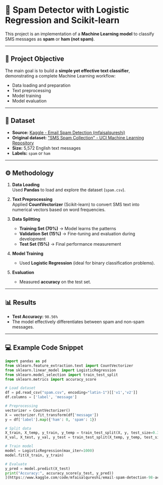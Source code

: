 # 📧 Spam Detector with Logistic Regression and Scikit-learn

This project is an implementation of a **Machine Learning model** to classify SMS messages as **spam** or **ham (not spam)**.

---

## 🎯 Project Objective
The main goal is to build a **simple yet effective text classifier**, demonstrating a complete Machine Learning workflow:
- Data loading and preparation
- Text preprocessing
- Model training
- Model evaluation

---

## 📂 Dataset
- **Source:** [Kaggle - Email Spam Detection (mfaisalqureshi)](https://www.kaggle.com/code/mfaisalqureshi/email-spam-detection-98-accuracy/notebook)
- **Original dataset:** ["SMS Spam Collection" - UCI Machine Learning Repository](https://archive.ics.uci.edu/ml/datasets/sms+spam+collection)
- **Size:** 5,572 English text messages  
- **Labels:** `spam` or `ham`

---

## ⚙️ Methodology
1. **Data Loading**  
   Used **Pandas** to load and explore the dataset (`spam.csv`).

2. **Text Preprocessing**  
   Applied **CountVectorizer** (Scikit-learn) to convert SMS text into numerical vectors based on word frequencies.

3. **Data Splitting**
   - **Training Set (70%)** → Model learns the patterns  
   - **Validation Set (15%)** → Fine-tuning and evaluation during development  
   - **Test Set (15%)** → Final performance measurement  

4. **Model Training**  
   - Used **Logistic Regression** (ideal for binary classification problems).

5. **Evaluation**  
   - Measured **accuracy** on the test set.  

---

## 📊 Results
- **Test Accuracy:** `98.56%`  
- The model effectively differentiates between spam and non-spam messages.  

---

## 💻 Example Code Snippet
```python
import pandas as pd
from sklearn.feature_extraction.text import CountVectorizer
from sklearn.linear_model import LogisticRegression
from sklearn.model_selection import train_test_split
from sklearn.metrics import accuracy_score

# Load dataset
df = pd.read_csv("spam.csv", encoding="latin-1")[['v1','v2']]
df.columns = ['label', 'message']

# Preprocessing
vectorizer = CountVectorizer()
X = vectorizer.fit_transform(df['message'])
y = df['label'].map({'ham': 0, 'spam': 1})

# Split data
X_train, X_temp, y_train, y_temp = train_test_split(X, y, test_size=0.3, random_state=42)
X_val, X_test, y_val, y_test = train_test_split(X_temp, y_temp, test_size=0.5, random_state=42)

# Train model
model = LogisticRegression(max_iter=1000)
model.fit(X_train, y_train)

# Evaluate
y_pred = model.predict(X_test)
print("Accuracy:", accuracy_score(y_test, y_pred))
](https://www.kaggle.com/code/mfaisalqureshi/email-spam-detection-98-accuracy)
